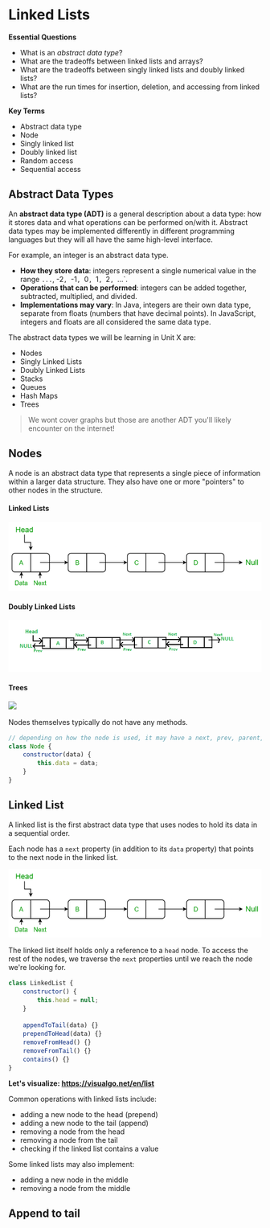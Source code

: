 # Linked Lists

**Essential Questions**
* What is an _abstract data type_?
* What are the tradeoffs between linked lists and arrays?
* What are the tradeoffs between singly linked lists and doubly linked lists?
* What are the run times for insertion, deletion, and accessing from linked lists?

**Key Terms**
* Abstract data type
* Node
* Singly linked list
* Doubly linked list
* Random access
* Sequential access

## Abstract Data Types

An **abstract data type (ADT)** is a general description about a data type: how it stores data and what operations can be performed on/with it. Abstract data types may be implemented differently in different programming languages but they will all have the same high-level interface.

For example, an integer is an abstract data type. 
* **How they store data**: integers represent a single numerical value in the range `...`, -2`, `-1`, `0`, `1`, `2`, `...`. 
* **Operations that can be performed**: integers can be added together, subtracted, multiplied, and divided. 
* **Implementations may vary**: In Java, integers are their own data type, separate from floats (numbers that have decimal points). In JavaScript, integers and floats are all considered the same data type.

The abstract data types we will be learning in Unit X are:
* Nodes
* Singly Linked Lists
* Doubly Linked Lists
* Stacks
* Queues
* Hash Maps
* Trees

> We wont cover graphs but those are another ADT you'll likely encounter on the internet!

## Nodes

A node is an abstract data type that represents a single piece of information within a larger data structure. They also have one or more "pointers" to other nodes in the structure.

#### Linked Lists
<img src="./img/linked-list.png">

#### Doubly Linked Lists
<img src="./img/doubly-linked-list.png">

#### Trees
<img src="./img/tree.png">

Nodes themselves typically do not have any methods.

```js
// depending on how the node is used, it may have a next, prev, parent, or children, property
class Node {
    constructor(data) {
        this.data = data;
    }
}
```

## Linked List

A linked list is the first abstract data type that uses nodes to hold its data in a sequential order.

Each node has a `next` property (in addition to its `data` property) that points to the next node in the linked list.

<img src="./img/linked-list.png">

The linked list itself holds only a reference to a `head` node. To access the rest of the nodes, we traverse the `next` properties until we reach the node we're looking for.

```js
class LinkedList {
    constructor() {
        this.head = null;
    }
    
    appendToTail(data) {}
    prependToHead(data) {}
    removeFromHead() {}
    removeFromTail() {}
    contains() {}
}
```

**Let's visualize: https://visualgo.net/en/list**

Common operations with linked lists include:
* adding a new node to the head (prepend)
* adding a new node to the tail (append)
* removing a node from the head
* removing a node from the tail
* checking if the linked list contains a value

Some linked lists may also implement:
* adding a new node in the middle
* removing a node from the middle


## Append to tail
